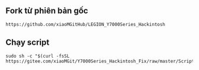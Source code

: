 ## Fork từ phiên bản gốc
```
https://github.com/xiaoMGitHub/LEGION_Y7000Series_Hackintosh
```

## Chạy script
```
sudo sh -c "$(curl -fsSL https://gitee.com/xiaoMGit/Y7000Series_Hackintosh_Fix/raw/master/Script/Optimize.sh)"
```
